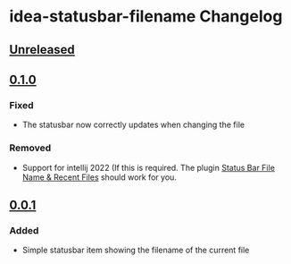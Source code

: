 <!-- Keep a Changelog guide -> https://keepachangelog.com -->

# idea-statusbar-filename Changelog

## [Unreleased]

## [0.1.0]

### Fixed

- The statusbar now correctly updates when changing the file

### Removed

- Support for intellij 2022 (If this is required. The plugin [Status Bar File Name & Recent Files](https://github.com/kreiger/intellij-idea-statusbar-filename) should work for you.

## [0.0.1]

### Added

- Simple statusbar item showing the filename of the current file

[Unreleased]: https://github.com/tobias-z/idea-statusbar-filename/compare/v0.1.0...HEAD
[0.1.0]: https://github.com/tobias-z/idea-statusbar-filename/compare/v0.0.1...v0.1.0
[0.0.1]: https://github.com/tobias-z/idea-statusbar-filename/commits/v0.0.1
